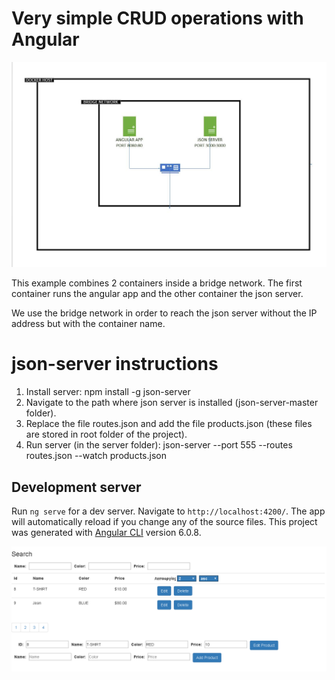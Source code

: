 # Very simple CRUD operations with Angular

![preview image](https://github.com/mixaverros88/angular-Rest-Crud/blob/master/icons/docker_overview.jpg)

This example combines 2 containers inside a bridge network. The first container runs the angular app and the other container the json server.

We use the bridge network in order to reach the json server without the IP address but with the container name.

# json-server instructions

1. Install server: npm install -g json-server
2. Navigate to the path where json server is installed (json-server-master folder).
3. Replace the file routes.json and add the file products.json (these files are stored in root folder of the project).
4. Run server (in the server folder): json-server --port 555 --routes routes.json --watch products.json 

## Development server

Run `ng serve` for a dev server. Navigate to `http://localhost:4200/`. The app will automatically reload if you change any of the source files.
This project was generated with [Angular CLI](https://github.com/angular/angular-cli) version 6.0.8.

![preview image](https://raw.githubusercontent.com/mixaverros88/angular-Rest-Crud/master/previewImage.jpg)
